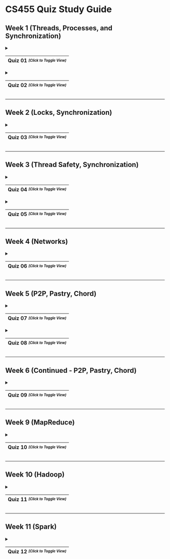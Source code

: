 # CS455 Quiz Study Guide

## Week 1 (Threads, Processes, and Synchronization)
<details><summary>
  
  | Quiz 01  <sup><sub><i>[Click to Toggle View]</i></sub></sup> |
  | --- |
  
</summary>

| # | Question | Answer | 
| ---: | --- | --- |
| 1 | Though threads simplify sharing within a process, context-switching between threads within a process is just as expensive as context-switching between processes. | True |
| 2 | All frames on an executing thread’s stack must be of the same size. | False |
| 3 | Regardless of the recursion depth of an executing thread, there can only be 1 frame on that thread’s stack. | False |
| 4 | A process with 4 threads has 5 program counters; one for each thread, and one for the process. | False |
| 5 | Consider a Thread `T1` that invoked method `x`, which resulted in the invocation of method `y`, which resulted in the invocation of method `z`.<br><br>(T/F) All stack frames on the thread `T1`’s stack must be of the same size. | False |
| 6 | Consider a Thread `T1` that invoked method `x`, which resulted in the invocation of method `y`, which resulted in the invocation of method `z`.<br><br>How many frames exist on the thread `T1`’s stack? | 3 |
| 7 | Threads within a process cannot share the process heap. | False |
| 8 | Threads within a process must have their own stack. | True |
| 9 | Threads within a process share the same program counter. | False |
| 10 | When a process crashes, some threads within that process can continue to operate. | False |
| 11 | A single-threaded process can only execute on one core, regardless of how many cores are available. | True |
| 12 | Context-switching between threads is more time-consuming than context-switching between processes. | False |
| 13 | Temporary variables of a function/method are allocated on the stack. | True |

</details>

<details><summary>
  
  | Quiz 02  <sup><sub><i>[Click to Toggle View]</i></sub></sup> |
  | --- |
  
</summary>
  
| # | Question | Answer | 
| ---: | --- | --- |
|| Consider a class `A` that has two synchronized methods `s1()` and `s2()`;   this class also has two unsynchronized methods `u1()` and `u2()`.  Class `A` was used to create two object instances, `a1` and `a2`, in a particular process `P`.  Within the process `P`, there are `N` threads that are represented as `T1`, `T2`, …, `TN`.<br><br> \* <ins>Please indicate if the following 5 statements are True/False.</ins><br><br> ||
| 1 | Threads `T1`, `T2`, …, `TN` can all be active in instance `a1` at the same time and have different program counters. | True |
| 2 | Threads `T1` and `T2` can be active inside method `a1.s1()` at the same time. | False |
| 3 | Thread `T1` can be active in `a1.s1()` and Thread `T2` can be active in `a1.s2()` at the same time. | False |
| 4 | Thread `T1` can be active in `a1.u1()` and Thread `T2` can be active in `a1.u2()` at the same time. | True |
| 5 | Thread `T1` can be active in `a1.s1()` and Thread `T2` can be active in `a2.s2()` at the same time. | True |
| 6 | There is more than one lock per object. | False |
| 7 | A code with latent race conditions is likely to be reliant on lucky timing for correct operation. | True |
| 8 | The scope of a lock impacts the degree of concurrency for threads within a process. | True |
| 9 | A program that declares all its variables volatile will execute faster than the same program where these variables were not declared volatile. | False |
| 10 | The volatile keyword for a variable is used for performance reasons because it allows `Threads` to cache that variable in a register. | False |

</details>

---

## Week 2 (Locks, Synchronization)
<details><summary>
  
  | Quiz 03  <sup><sub><i>[Click to Toggle View]</i></sub></sup> |
  | --- |
  
</summary>

| # | Question | Answer |
| ---: | --- | --- |
| 1 | When using the Lock interface, it is critical to use the `try... finally` block with the `unlock()` operation occurring in the finally block. This ensures that even if unexpected exceptions (including a RuntimeException) occur, the lock will still be released. | True |
| 2 | ReentrantLocks are granted as close to arrival order as possible. | True |
| 3 | One disadvantage of explicit locking is that the lock scope cannot be controlled and must be restricted to the entire method. | False |
| 4 | When using the `Lock` interface, the lock in question is no longer attached to the object whose method is being called. | True |
| 5 | How many total locks have been acquired when a non-static synchronized method calls a static synchronized method?  | 2 |
| 6 | The class lock can be grabbed and released independently of the object lock. | True |
| 7 | For any given object, any number of its synchronized methods can execute at the same time. | False |
| 8 | Consider an unsynchronized method that does not include invocations to other methods. Invocations of this method will entail lock acquisition of the encapsulating object. | False |
| 9 | Invocation of (non-static) synchronized methods on an object involves acquisition of the implicit lock associated with that object. | True |
| 10 | Two or more synchronized methods of the same object can never run in parallel in separate threads. | True | 

</details>

---

## Week 3 (Thread Safety, Synchronization)
<details><summary>
  
  | Quiz 04  <sup><sub><i>[Click to Toggle View]</i></sub></sup> |
  | --- |
  
</summary>

| # | Question | Answer |
| ---: | --- | --- |
| 1 | Synchronizing all public methods of all classes within a program will guarantee thread-safety. | False |
| 2 | Consider an instance `a1` of Class `A`. Class `A` has two synchronized methods `m1()` and `m2()`. Method `m1()` includes an invocation to method `m2()`.<br><br>(T/F) Any thread that invokes `a1.m1()` will deadlock. | False |
| 3 | We only need to synchronize accesses to write operations on a variable. The read operations need not be synchronized. | False |
| 4 | Consider a variable `count` of type `long`. If the mutation operation on this variable is the increment operator (`++`) there is no need to synchronize accesses to the mutation operation. | False |
| 5 | Stateless objects are always thread-safe. | True |
| 6 | The transient keyword plays a role in thread-synchronization by ensuring that all accesses to that variable will be redirected to main memory. | False |
| 7 | The key to thread-safe programming is not so much what the object does, but rather how it will be accessed. | True |
| 8 | The `wait()`/`notify()` mechanism in Java has an inherent race condition that cannot be solved without deep integration with the JVM. | True |
| 9 | Storing state variables of a particular class in public fields allows other classes within that program to reason about thread-safety. | False |
| 10 | A program that has concurrency bugs may continue to function correctly if the rate of invocations and the number of threads are below a certain threshold. | True |

</details>

<details><summary>
  
  | Quiz 05  <sup><sub><i>[Click to Toggle View]</i></sub></sup> |
  | --- |
  
</summary>

| # | Question | Answer |
| ---: | --- | --- |
| 1 | Consider a program that has a mix of serial and parallel components. If the serial component accounts for 25% of the execution time, the maximum speed up that we can ever hope to achieve is 4x. | True |
| 2 | Latency and throughputs may, at times, be at odds with each other. | True |
| 3 | Synchronizers encapsulate state that determines whether threads arriving at the synchronizer should be allowed to pass or wait. However, they do support manipulation of this state. | True |
| 4 | A weakly consistent iterator may throw the `ConcurrentModificiationException`. | False |
| 5 | Consider a data structure such as the `ConcurrentHashMap` that relies on lock striping. Acquisition of the implicit lock associated with the object representing the data structure will not result in acquisition of all locks that are part of stripe set. | True |
| 6 | In synchronized collections, such as the `Hashtable`, multiple threads may concurrently be active within the data structure at the same time. | False |
| 7 | Latches wait for other threads, while barriers wait for events. | False |
| 8 | Consider the case where you are using the semaphore synchronizer to implement resource pools. You can skip the acquisition phase, and access the resource directly without violating correctness requirements. | False |
| 9 | Consider the case where you are using the semaphore synchronizer to implement resource pools. If you perform an `acquire` as opposed to a `release` when you are done using the resource, eventually you will have liveness issues with resource pool becoming unavailable. | True |
| 10 | Consider the case where you are using the semaphore synchronizer to implement resource pools. The semaphore must be initialized to twice the number of available resources. | False |

</details>

---

## Week 4 (Networks)
<details><summary>
  
  | Quiz 06  <sup><sub><i>[Click to Toggle View]</i></sub></sup> |
  | --- |
  
</summary>
  
| # | Question | Answer |
| ---: | --- | --- |
| 1 | A ***regular graph*** is one in which the `n` nodes are organized in a ring, with each node directly connected to its nearest `k` neighbors. In ***random graphs*** on the other hand, the vertices are connected to each other at random. ***Pathlength*** refers to the average number of hops needed to reach any node from any other node in the graph. The ***clustering coefficient*** is the measure of the level of clustering between the neighboring nodes for any vertex-node in the system. Indicate [High/Low] for the questions below.<br><br>Random graph: Average pathlength | Low |
| 2 | A ***regular graph*** is one in which the `n` nodes are organized in a ring, with each node directly connected to its nearest `k` neighbors. In ***random graphs*** on the other hand, the vertices are connected to each other at random. ***Pathlength*** refers to the average number of hops needed to reach any node from any other node in the graph. The ***clustering coefficient*** is the measure of the level of clustering between the neighboring nodes for any vertex-node in the system. Indicate [High/Low] for the questions below.<br><br>Random graph: Clustering Coefficients | Low |
| 3 | A ***regular graph*** is one in which the `n` nodes are organized in a ring, with each node directly connected to its nearest `k` neighbors. In ***random graphs*** on the other hand, the vertices are connected to each other at random. ***Pathlength*** refers to the average number of hops needed to reach any node from any other node in the graph. The ***clustering coefficient*** is the measure of the level of clustering between the neighboring nodes for any vertex-node in the system. Indicate [High/Low] for the questions below.<br><br>Regular graph: Average pathlength | High |
| 4 | A ***regular graph*** is one in which the `n` nodes are organized in a ring, with each node directly connected to its nearest `k` neighbors. In ***random graphs*** on the other hand, the vertices are connected to each other at random. ***Pathlength*** refers to the average number of hops needed to reach any node from any other node in the graph. The ***clustering coefficient*** is the measure of the level of clustering between the neighboring nodes for any vertex-node in the system. Indicate [High/Low] for the questions below.<br><br>Regular graph: Clustering Coefficients | High |
| 5 | A simple rule to create power-law networks is to ensure that new nodes attach preferentially to nodes with a high degree of connections to other nodes in the system. | True |
| 6 | Hubs can emerge in small-world networks. | False |
| 7 | An advantage of using a thread-per-connection is that the server benefits from lower thread management overheads compared to thread-per-request. | True |
| 8 | An advantage of using thread-per-request is that throughput is potentially maximized. | True |
| 9 | One advantage of a worker pool is that the number of worker threads is fixed. So, the number of threads may be too few to adequately cope with the rate of requests. Additionally, one disadvantage of a worker pool is that you need to account for coordinated accesses to the shared queue. | False |
| 10 | An advantage of a worker pool is that thread context-switching is minimized. | True |

</details>

---

## Week 5 (P2P, Pastry, Chord)
<details><summary>
  
  | Quiz 07  <sup><sub><i>[Click to Toggle View]</i></sub></sup> |
  | --- |
  
</summary>
  
| # | Question | Answer |
| ---: | --- | --- |
| 1 | Lookups based on centralized databases such as those used in Napster are susceptible to reliability, scalability, and targeted denial of service attacks. | True |
| 2 | In P2P systems that rely on prefix routing, the routing logic selects hops that have an increasing number of hexadecimal digits that are shared with destination GUID. | True |
| 3 | In P2P systems, it is costly and cumbersome to replicate routes and object references n-fold. | False |
| 4 | Unlike network routers, routing tables in P2P overlays are updated in seconds. | True |
| 5 | In P2P systems, each node may differ in the quality of the resource that they contribute. This also implies that every node will have different functional capabilities and responsibilities. | False |
| 6 | Data discovery by flooding the P2P system is guaranteed to succeed. | True |
| 7 | Cryptographic hash functions are used to generate GUIDs in P2P systems because of the distribution/dispersion of values they generate (load balancing) and their one-way property (it is computationally infeasible to derive the original content from the hash). | True |
| 8 | In P2P systems, nodes can be assigned identifiers from a different ID space than what is used for data items without impacting system performance. For example, the peer identifiers can be based on 160-bit identifiers while the data item identifiers can be based on 128-bit identifiers. | False |
| 9 | In P2P systems newly available peers are incrementally assimilated (i.e., it's not the case that all new data traffic is redirected to the newly available peer till such time that another new peer is available). | True |
| 10 | In the Napster P2P system, to account for peer failures at the edges, a copy of every data item is maintained in the central database. | False |

</details>

<details><summary>
  
  | Quiz 08  <sup><sub><i>[Click to Toggle View]</i></sub></sup> |
  | --- |
  
</summary>

| # | Question | Answer |
| ---: | --- | --- |
| 1 | In Pastry, using only the leafset is inefficient because the number of hops needed to reach a destination is very high. | True |
| 2 | In a well-populated Pastry system, a newly added node `X` will construct its routing table by retrieving 1 row from each of the peers that assist it in finding its position within the DHT space. | True |
| 3 | In Pastry, the routing table at a peer `A` can have multiple entries from some other peer `X` in the same row. | False |
| 4 | In Pastry, the routing table at a peer `A` can have multiple entries from some other peer `X` in the same column. | False |
| 5 | Consider a P2P system where peers are organized in a ring structure. Two peers in this system have IDs `4980` and `5220`; assume there are no other peers with IDs that fall between `4981` through `5219`.<br><br>(T/F) A data item with hash-code `4992` will be stored at Peer `5219` in ***Chord***. | False |
| 6 | Consider a P2P system where peers are organized in a ring structure. Two peers in this system have IDs `4980` and `5220`; assume there are no other peers with IDs that fall between `4981` through `5219`.<br><br>(T/F) A data item with hash-code `4992` will be stored at Peer `4980` in ***Pastry***. | True |
| 7 | Similar to routing in Pastry with leafsets, it is possible to route content using only the successor in Chord. | True |
| 8 | In Chord, a peer `X` may occupy multiple entries in the finger table maintained at node `Y`. | True |
| 9 | Consider a Chord system with an ID space that encompasses 0 through 2<sup>128-1</sup>. How many entries are stored in the finger table at each peer? | 128 |
| 10 | Consider a P2P system where the peers have 160-bit IDs but the content identifiers are generated using MD5 (128-bits). In this system: **(1)** there are thousands of peers who IDs are randomly generated using the SHA-1 cryptographic hash function, and **(2)** billions of data items that need to be stored.<br><br>(T/F) Once the storage operations have been completed, most of the peers will have no (or very few) stored elements. | True |

</details>

---

## Week 6 (Continued - P2P, Pastry, Chord)
<details><summary>
  
  | Quiz 09  <sup><sub><i>[Click to Toggle View]</i></sub></sup> |
  | --- |
  
</summary>
  
| # | Question | Answer |
| ---: | --- | --- |
| 1 | In this question you are required to contrast a well-populated Pastry and Chord system. Peers and contents in both these systems are based on a 128-bit GUID. You are required to consider the basic scheme without having to deal with refinements such as diversity of routing paths, redundancies, etc.<br><br>How many rows are there in the routing table (or finger table) at a ***Pastry*** peer in this system? | 32 |
| 2 | Which of the 2 refinements, `consistent hashing` or `replication`, is suitable for search in ***unstructured*** P2P systems. | Replication |
| 3 | Which of the 2 refinements, `ephemeral peers` or `random walks`, is suitable for search in ***unstructured*** P2P systems. | Random Walks |
| 4 | Which of the 2 refinements, `gossiping` or `trackers`, is suitable for search in ***unstructured*** P2P systems. | Gossiping |
| 5 | Which of the 2 refinements, `expanded ring search` or `postfix routing`, is suitable for search in ***unstructured*** P2P systems. | Expanded Ring Search |
| 6 | A multicast group can be constructed using just the class `D` address. | False |
| 7 | It may be possible for the average pathlengths (representing the number of logical hops) for communications between two nodes to be lower in hybrid P2P systems than in DHT-based P2P systems. An ultra-peer network as in Gnutella, results in a power-law network. Here, the average pathlengths for communications becomes $\log \log N$, which is much better than the $\log N$ that is possible in DHT-based systems.  | True |
| 8 | One ***disadvantage*** of an ***unstructured*** P2P system is that it is probabilistic, meaning that it can't offer absolute guarantees on locating objects. | True |
| 9 | One ***advantage*** of an ***unstructured*** P2P system is that it is self-organizing and naturally resilient to failures. | True |
| 10 | One ***advantage*** of a ***structured*** P2P system is that it maintains complex structures that are difficult and costly to maintain in dynamic settings. | False |
| 11 | One ***advantage*** of a ***structured*** P2P system is that it is guaranteed to locate objects with bounds on this operation. | True |
| 12 | In this question you are required to contrast a well-populated Pastry and Chord system. Peers and contents in both these systems are based on a 128-bit GUID. You are required to consider the basic scheme without having to deal with refinements such as diversity of routing paths, redundancies, etc.<br><br>How many rows are there in the routing table (or finger table) at a ***Chord*** peer in this system? | 128 |

</details>

---

## Week 9 (MapReduce)
<details><summary>
  
  | Quiz 10  <sup><sub><i>[Click to Toggle View]</i></sub></sup> |
  | --- |
  
</summary>
  
| # | Question | Answer |
| ---: | --- | --- |
| 1 | The combiner has data locality. | True |
| 2 | In cases, where speculative backup tasks are launched to circumvent stragglers, results from the original task are discarded regardless of whether it arrives before the corresponding speculative task. | False |
| 3 | Straggler circumventions in a MapReduce job only targets mappers and not the reducers. | False |
| 4 | A given reducer can start processing only after all mappers have finished their processing. | True |
| 5 | Reducers **do not** have data locality. | True |
| 6 | In some instances, the MapReduce framework allows mappers to communicate with each other. | False |
| 7 | Consider a particular reducer `RX` that has received 1000 intermediate outputs from mappers; these intermediate outputs correspond to 100 unique keys.<br><br>(T/F) If the reducer `RX` fails, all mappers must be re-executed to retrieve their intermediate outputs for the newly launched replacement for reducer `RX`. | False |
| 8 | Consider a particular reducer `RX` that has received 1000 intermediate outputs from mappers; these intermediate outputs correspond to 100 unique keys.<br><br>(T/F) It is possible that one of the mappers may not have generated intermediate outputs (<key, value> pairs) that need to be routed to `RX`. | True |
| 9 | Consider a particular reducer `RX` that has received 1000 intermediate outputs from mappers; these intermediate outputs correspond to 100 unique keys.<br><br>(T/F) The intermediate keys are sorted but not grouped (by key) before invoking the reduce function. | False |
| 10 | Consider a particular reducer `RX` that has received 1000 intermediate outputs from mappers; these intermediate outputs correspond to 100 unique keys.<br><br>(T/F) The keys are grouped (by key), but not sorted before invoking the reduce function. | False |
| 11 | Consider a particular reducer `RX` that has received 1000 intermediate outputs from mappers; these intermediate outputs correspond to 100 unique keys.<br><br>(T/F) The reduce function of `RX` is invoked exactly 100 times. | True |

</details>

---

## Week 10 (Hadoop)
<details><summary>
  
  | Quiz 11  <sup><sub><i>[Click to Toggle View]</i></sub></sup> |
  | --- |
  
</summary>
  
| # | Question | Answer |
| ---: | --- | --- |
| 1 | Consider a large file managed by HDFS with a replication level of 3.<br><br> (T/F) In HDFS, it is possible that at a particular instant, blocks comprising this file may have a replication factor of 2, 3 or 4. | True |
| 2 | Data flow traffic in HDFS passes through the namenode. | False |
| 3 | The size of the available main memory at a namenode can potentially impact the size and performance of the entire file system. | True |
| 4 | In HDFS High Availability, individual data nodes can choose to send block reports to either one of the namenodes. | False |
| 5 | In HDFS Federation, the block pool storage is partitioned between multiple namenodes. | False |
| 6 | In HDFS Federation, the system name space is partitioned between multiple namenodes. | True |
| 7 | Increasing the block size to 512 MB (for example) in HDFS can reduce the degree of concurrency in processing. | True |
| 8 | Consider an HDFS system that stores data in 64 MB blocks (by default).<br><br>(T/F) The average space lost to internal fragmentation for a given file is 32 MB (i.e., half the block size). | False |
| 9 | HDFS supports UNIX session semantics -- therefore, changes to a file are immediately visible. | False |
| 10 | Consider a client that is generating data for a file to be stored in HDFS. The file is being stored with a default replication level of 3.<br><br>(T/F) The client creates a pipeline with 3 replicas of a block, and writes to ONLY the first replica within this pipeline. | True |

</details>

---

## Week 11 (Spark)
<details><summary>
  
  | Quiz 12  <sup><sub><i>[Click to Toggle View]</i></sub></sup> |
  | --- |
  
</summary>
  
| # | Question | Answer |
| ---: | --- | --- |
| 1 | A Spark DataFrame can span thousands of computers. | True |
| 2 | Actions on an RDD (Resilient Distributed Dataset) do not necessarily have data locality. | True |
| 3 | Transformation operations on RDDs can involve at most 2 RDDs. | False |
| 4 | RDDs are recomputed (by default) every time you run an action on them. | True |
| 5 | Once persisted, an RDD is memory resident on the machine where the driver program is executing. | False |
| 6 | The primary objective of lazy evaluations of RDDs is to avoid repeated passes over the same underlying files. | True |
| 7 | Spark consults the lineage graph for an RDD as part of the sequence of operations leading up to loading portions of the data in memory. | True |
| 8 | Actions on an RDD must result in an RDD. | True |
| 9 | RDD Transformation operators in Spark do not necessarily result in an RDD. | False |
| 10 | Memory residency of data is one of the key enabling concepts in Spark. | True |

</details>
